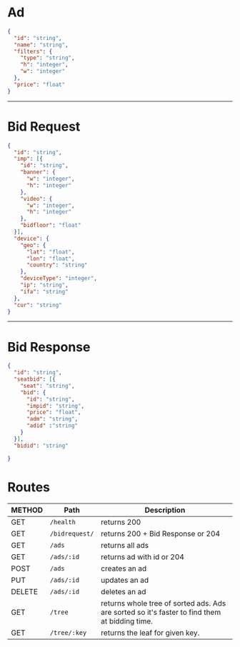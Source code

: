 # Ad

```JSON
{
  "id": "string",
  "name": "string",
  "filters": {
    "type": "string",
    "h": "integer",
    "w": "integer"
  },
  "price": "float"
}
```

---

# Bid Request

```JSON
{
  "id": "string",
  "imp": [{
    "id": "string",
    "banner": {
      "w": "integer",
      "h": "integer"
    },
    "video": {
      "w": "integer",
      "h": "integer"
    },
    "bidfloor": "float"
  }],
  "device": {
    "geo": {
      "lat": "float",
      "lon": "float",
      "country": "string"
    },
    "deviceType": "integer",
    "ip": "string",
    "ifa": "string"
  },
  "cur": "string"
}
```

---

# Bid Response
```JSON
{
  "id": "string",
  "seatbid": [{
    "seat": "string",
    "bid": {
      "id": "string",
      "impid": "string",
      "price": "float",
      "adm": "string",
      "adid" :"string"
    }
  }],
  "bidid": "string"

}
```

# Routes
| METHOD | Path | Description |
|---|---|---|
| GET | `/health` | returns 200 |
| GET | `/bidrequest/` | returns 200 + Bid Response or 204 | 
| GET | `/ads` | returns all ads |
| GET | `/ads/:id` | returns ad with id or 204 |
| POST | `/ads` | creates an ad |
| PUT | `/ads/:id` | updates an ad |
| DELETE | `/ads/:id` | deletes an ad |
| GET | `/tree` | returns whole tree of sorted ads. Ads are sorted so it's faster to find them at bidding time. |
| GET | `/tree/:key` | returns the leaf for given key. |
